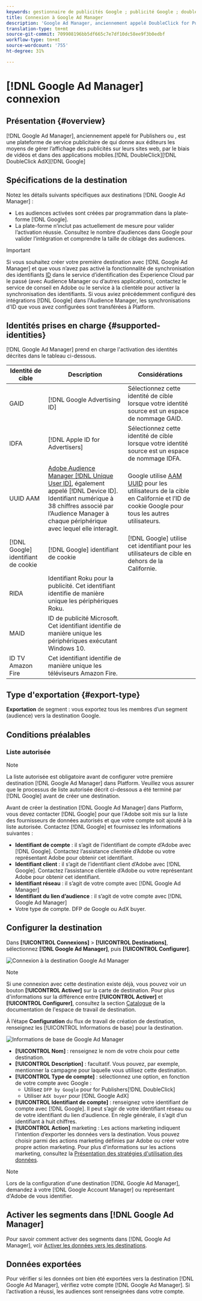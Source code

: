 ```yaml
---
keywords: gestionnaire de publicités Google ; publicité Google ; doubleclick ; DoubleClick AdX ; DoubleClick ; Google Ad Manager ; Google Ad Manager
title: Connexion à Google Ad Manager
description: 'Google Ad Manager, anciennement appelé DoubleClick for Publishers ou DoubleClick AdX, est une plateforme de service publicitaire de Google qui donne aux éditeurs les moyens de gérer l’affichage des publicités sur leurs sites web, par le biais de vidéos et dans des applications mobiles.  '
translation-type: tm+mt
source-git-commit: 709908196bb5df665c7e7df10dc58ee9f3b0edbf
workflow-type: tm+mt
source-wordcount: '755'
ht-degree: 31%

---
```



# [!DNL Google Ad Manager] connexion

## Présentation {#overview}

[!DNL Google Ad Manager], anciennement appelé for Publishers ou , est une plateforme de service publicitaire de qui donne aux éditeurs les moyens de gérer l’affichage des publicités sur leurs sites web, par le biais de vidéos et dans des applications mobiles.[!DNL DoubleClick][!DNL DoubleClick AdX][!DNL Google]

## Spécifications de la destination

Notez les détails suivants spécifiques aux destinations [!DNL Google Ad Manager] :

* Les audiences activées sont créées par programmation dans la plate-forme [!DNL Google].
* La plate-forme n’inclut pas actuellement de mesure pour valider l’activation réussie. Consultez le nombre d’audiences dans Google pour valider l’intégration et comprendre la taille de ciblage des audiences.

>[!IMPORTANT]
>
>Si vous souhaitez créer votre première destination avec [!DNL Google Ad Manager] et que vous n’avez pas activé la fonctionnalité de synchronisation des identifiants [ID](https://experienceleague.adobe.com/docs/id-service/using/id-service-api/methods/idsync.html) dans le service d’identification des Experience Cloud par le passé (avec Audience Manager ou d’autres applications), contactez le service de conseil en Adobe ou le service à la clientèle pour activer la synchronisation des identifiants. Si vous aviez précédemment configuré des intégrations [!DNL Google] dans l&#39;Audience Manager, les synchronisations d&#39;ID que vous avez configurées sont transférées à Platform.

## Identités prises en charge {#supported-identities}

[!DNL Google Ad Manager] prend en charge l&#39;activation des identités décrites dans le tableau ci-dessous.

| Identité de cible | Description | Considérations |
|---|---|---|
| GAID | [!DNL Google Advertising ID] | Sélectionnez cette identité de cible lorsque votre identité source est un espace de nommage GAID. |
| IDFA | [!DNL Apple ID for Advertisers] | Sélectionnez cette identité de cible lorsque votre identité source est un espace de nommage IDFA. |
| UUID AAM | [Adobe Audience Manager [!DNL Unique User ID]](https://experienceleague.adobe.com/docs/audience-manager/user-guide/reference/ids-in-aam.html), également appelé  [!DNL Device ID]. Identifiant numérique à 38 chiffres associé par l’Audience Manager à chaque périphérique avec lequel elle interagit. | Google utilise [AAM UUID](https://experienceleague.adobe.com/docs/audience-manager/user-guide/reference/ids-in-aam.html?lang=en) pour les utilisateurs de la cible en Californie et l’ID de cookie Google pour tous les autres utilisateurs. |
| [!DNL Google] identifiant de cookie | [!DNL Google] identifiant de cookie | [!DNL Google] utilise cet identifiant pour les utilisateurs de cible en dehors de la Californie. |
| RIDA | Identifiant Roku pour la publicité. Cet identifiant identifie de manière unique les périphériques Roku. |  |
| MAID | ID de publicité Microsoft. Cet identifiant identifie de manière unique les périphériques exécutant Windows 10. |  |
| ID TV Amazon Fire | Cet identifiant identifie de manière unique les téléviseurs Amazon Fire. |  |

## Type d&#39;exportation {#export-type}

**Exportation**  de segment : vous exportez tous les membres d’un segment (audience) vers la destination Google.

## Conditions préalables

### Liste autorisée

>[!NOTE]
>
>La liste autorisée est obligatoire avant de configurer votre première destination [!DNL Google Ad Manager] dans Platform. Veuillez vous assurer que le processus de liste autorisée décrit ci-dessous a été terminé par [!DNL Google] avant de créer une destination.

Avant de créer la destination [!DNL Google Ad Manager] dans Platform, vous devez contacter [!DNL Google] pour que l&#39;Adobe soit mis sur la liste des fournisseurs de données autorisés et que votre compte soit ajouté à la liste autorisée. Contactez [!DNL Google] et fournissez les informations suivantes :

* **Identifiant de compte** : il s’agit de l’identifiant de compte d’Adobe avec [!DNL Google]. Contactez l’assistance clientèle d’Adobe ou votre représentant Adobe pour obtenir cet identifiant.
* **Identifiant client** : il s’agit de l’identifiant client d’Adobe avec [!DNL Google]. Contactez l’assistance clientèle d’Adobe ou votre représentant Adobe pour obtenir cet identifiant.
* **Identifiant réseau** : il s’agit de votre compte avec [!DNL Google Ad Manager]
* **Identifiant du lien d’audience** : il s’agit de votre compte avec [!DNL Google Ad Manager]
* Votre type de compte. DFP de Google ou AdX buyer.

## Configurer la destination

Dans **[!UICONTROL Connexions]** > **[!UICONTROL Destinations]**, sélectionnez **[!DNL Google Ad Manager]**, puis **[!UICONTROL Configurer]**.

![Connexion à la destination Google Ad Manager](../../assets/catalog/advertising/google-ad-manager/catalog.png)

>[!NOTE]
>
>Si une connexion avec cette destination existe déjà, vous pouvez voir un bouton **[!UICONTROL Activer]** sur la carte de destination. Pour plus d&#39;informations sur la différence entre **[!UICONTROL Activer]** et **[!UICONTROL Configurer]**, consultez la section [Catalogue](../../ui/destinations-workspace.md#catalog) de la documentation de l&#39;espace de travail de destination.

À l’étape **Configuration** du flux de travail de création de destination, renseignez les [!UICONTROL Informations de base] pour la destination.

![Informations de base de Google Ad Manager](../../assets/catalog/advertising/google-ad-manager/setup.png)

* **[!UICONTROL Nom]** : renseignez le nom de votre choix pour cette destination.
* **[!UICONTROL Description]** : facultatif. Vous pouvez, par exemple, mentionner la campagne pour laquelle vous utilisez cette destination.
* **[!UICONTROL Type de compte]** : sélectionnez une option, en fonction de votre compte avec Google :
   * Utilisez `DFP by Google` pour for Publishers[!DNL DoubleClick]
   * Utiliser `AdX buyer` pour [!DNL Google AdX]
* **[!UICONTROL Identifiant de compte]** : renseignez votre identifiant de compte avec [!DNL Google]. Il peut s’agir de votre identifiant réseau ou de votre identifiant du lien d’audience. En règle générale, il s’agit d’un identifiant à huit chiffres.
* **[!UICONTROL Action]** marketing : Les actions marketing indiquent l’intention d’exporter les données vers la destination. Vous pouvez choisir parmi des actions marketing définies par Adobe ou créer votre propre action marketing. Pour plus d&#39;informations sur les actions marketing, consultez la [Présentation des stratégies d&#39;utilisation des données](../../../data-governance/policies/overview.md).

>[!NOTE]
>
>Lors de la configuration d&#39;une destination [!DNL Google Ad Manager], demandez à votre [!DNL Google Account Manager] ou représentant d&#39;Adobe de vous identifier.

## Activer les segments dans [!DNL Google Ad Manager]

Pour savoir comment activer des segments dans [!DNL Google Ad Manager], voir [Activer les données vers les destinations](../../ui/activate-destinations.md).

## Données exportées

Pour vérifier si les données ont bien été exportées vers la destination [!DNL Google Ad Manager], vérifiez votre compte [!DNL Google Ad Manager]. Si l’activation a réussi, les audiences sont renseignées dans votre compte.